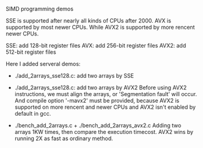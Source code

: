 SIMD programming demos

SSE is supported after nearly all kinds of CPUs after 2000.
AVX is supported by most newer CPUs.
While AVX2 is supported by more rencent newer CPUs.

SSE: add 128-bit register files
AVX: add 256-bit register files
AVX2: add 512-bit register files

Here I added serveral demos:
- ./add_2arrays_sse128.c: add two arrays by SSE
- ./add_2arrays_sse128.c: add two arrays by AVX2
    Before using AVX2 instructions, we must align the arrays, or 'Segmentation fault' will occur.
    And compile option '-mavx2' must be provided, because AVX2 is supported on more rencent and newer CPUs and AVX2 isn't enabled by default in gcc.

- ./bench_add_2arrays.c + ./bench_add_2arrays_avx2.c
    Adding two arrays 1KW times, then compare the execution timecost. AVX2 wins by running 2X as fast as ordinary method.
